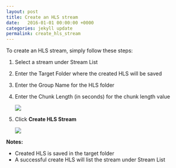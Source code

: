 ```yaml
---
layout: post
title: Create an HLS stream
date:   2016-01-01 00:00:00 +0000
categories: jekyll update
permalink: create_hls_stream
---
```


To create an HLS stream, simply follow these steps:

1. Select a stream under Stream List
   
2. Enter the Target Folder where the created HLS will be saved
   
3. Enter the Group Name for the HLS folder
   
4. Enter the Chunk Length (in seconds) for the chunk length value
   
   ![]({{site.url}}/assets/image5.jpg)
   
5. Click **Create HLS Stream**
   
   ![]({{site.url}}/assets/image6.jpg)

**Notes:**

- Created HLS is saved in the target folder
- A successful create HLS will list the stream under Stream List

